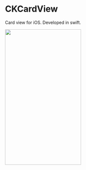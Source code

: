 # CKCardView
Card view for iOS. Developed in swift.

<img src="https://github.com/Akhil-Ck/CKBracketView/blob/master/CKBracketView/bracketview.gif" width="250" height="445">
